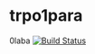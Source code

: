 # trpo1para
0laba
[![Build Status](https://travis-ci.org/fancy-Fox/trpo1para.svg?branch=master)](https://travis-ci.org/fancy-Fox/trpo1para)
